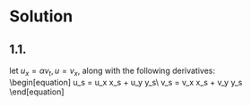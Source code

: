 # Solution
## 1.1.
let $u_x = \alpha v_t, u = v_x$, along with the following derivatives:  
\begin[equation]
u_s = u_x x_s + u_y y_s\\
v_s = v_x x_s + v_y y_s
\end[equation]
